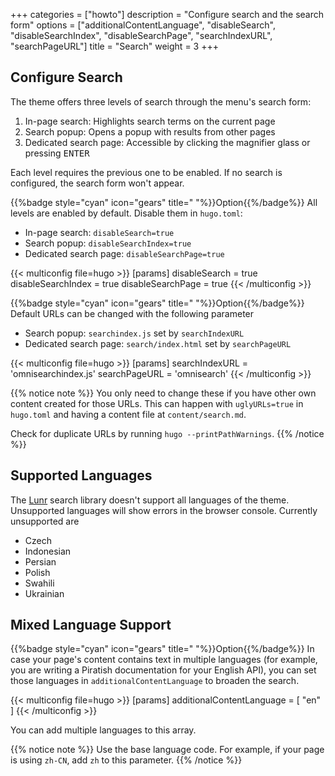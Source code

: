 +++
categories = ["howto"]
description = "Configure search and the search form"
options = ["additionalContentLanguage", "disableSearch", "disableSearchIndex", "disableSearchPage", "searchIndexURL", "searchPageURL"]
title = "Search"
weight = 3
+++

## Configure Search

The theme offers three levels of search through the menu's search form:

1. In-page search: Highlights search terms on the current page
2. Search popup: Opens a popup with results from other pages
3. Dedicated search page: Accessible by clicking the magnifier glass or pressing <kbd>ENTER</kbd>

Each level requires the previous one to be enabled. If no search is configured, the search form won't appear.

{{%badge style="cyan" icon="gears" title=" "%}}Option{{%/badge%}} All levels are enabled by default. Disable them in `hugo.toml`:

- In-page search: `disableSearch=true`
- Search popup: `disableSearchIndex=true`
- Dedicated search page: `disableSearchPage=true`

{{< multiconfig file=hugo >}}
[params]
  disableSearch = true
  disableSearchIndex = true
  disableSearchPage = true
{{< /multiconfig >}}

{{%badge style="cyan" icon="gears" title=" "%}}Option{{%/badge%}} Default URLs can be changed with the following parameter

- Search popup: `searchindex.js` set by `searchIndexURL`
- Dedicated search page: `search/index.html` set by `searchPageURL`

{{< multiconfig file=hugo >}}
[params]
  searchIndexURL = 'omnisearchindex.js'
  searchPageURL = 'omnisearch'
{{< /multiconfig >}}

{{% notice note %}}
You only need to change these if you have other own content created for those URLs. This can happen with `uglyURLs=true` in `hugo.toml` and having a content file at `content/search.md`.

Check for duplicate URLs by running `hugo --printPathWarnings`.
{{% /notice %}}

## Supported Languages

The [Lunr](https://lunrjs.com) search library doesn't support all languages of the theme. Unsupported languages will show errors in the browser console. Currently unsupported are

- Czech
- Indonesian
- Persian
- Polish
- Swahili
- Ukrainian

## Mixed Language Support

{{%badge style="cyan" icon="gears" title=" "%}}Option{{%/badge%}} In case your page's content contains text in multiple languages (for example, you are writing a Piratish documentation for your English API), you can set those languages in `additionalContentLanguage` to broaden the search.

{{< multiconfig file=hugo >}}
[params]
  additionalContentLanguage = [ "en" ]
{{< /multiconfig >}}

You can add multiple languages to this array.

{{% notice note %}}
Use the base language code. For example, if your page is using `zh-CN`, add `zh` to this parameter.
{{% /notice %}}
